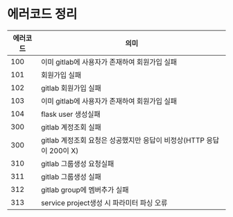 # 에러코드 정리

| 에러코드 | 의미 | 
| --------- | --------- |
| 100 | 이미 gitlab에 사용자가 존재하여 회원가입 실패 |
| 101 | 회원가입 실패 |
| 102 | gitlab 회원가입 실패 |
| 103 | 이미 gitlab에 사용자가 존재하여 회원가입 실패 |
| 104 | flask user 생성실패 |
| 300 | gitlab 계정조회 실패 |
| 300 | gitlab 계정조회 요청은 성공했지만 응답이 비정상(HTTP 응답이 200이 X) |
| 310 | gitlab 그룹생성 요청실패 |
| 311 | gitlab 그룹생성 실패 |
| 312 | gitlab group에 멤버추가 실패 |
| 313 | service project생성 시 파라미터 파싱 오류 |